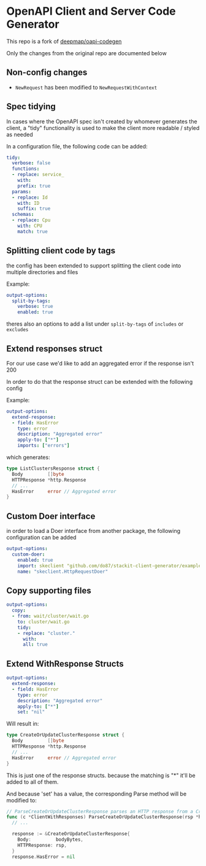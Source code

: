 # OpenAPI Client and Server Code Generator

This repo is a fork of [deepmap/oapi-codegen](https://github.com/do87/stackit-client-generator)

Only the changes from the original repo are documented below

## Non-config changes

- `NewRequest` has been modified to `NewRequestWithContext`

## Spec tidying

In cases where the OpenAPI spec isn't created by whomever generates the client, a "tidy" functionality is used to make the client more readable / styled as needed

In a configuration file, the following code can be added:

```yaml
tidy:
  verbose: false
  functions:
  - replace: service_
    with: 
    prefix: true
  params:
  - replace: Id
    with: ID
    suffix: true
  schemas:
  - replace: Cpu
    with: CPU
    match: true

```

## Splitting client code by tags

the config has been extended to support splitting the client code into multiple directories and files

Example:

```yaml
output-options:
  split-by-tags:
    verbose: true
    enabled: true
```

theres also an options to add a list under `split-by-tags` of `includes` or `excludes`

## Extend responses struct

For our use case we'd like to add an aggregated error if the response isn't 200

In order to do that the response struct can be extended with the following config

Example:

```yaml
output-options:
  extend-response:
  - field: HasError
    type: error
    description: "Aggregated error"
    apply-to: ["*"]
    imports: ["errors"]
```

which generates:

```go
type ListClustersResponse struct {
  Body         []byte
  HTTPResponse *http.Response
  // ...
  HasError     error // Aggregated error
}
```

## Custom Doer interface

in order to load a Doer interface from another package, the following configuration can be added

```yaml
output-options:
  custom-doer:
    enabled: true
    import: skeclient "github.com/do87/stackit-client-generator/examples/ske-client"
    name: "skeclient.HttpRequestDoer"
```

## Copy supporting files

```yaml
output-options:
  copy:
  - from: wait/cluster/wait.go
    to: cluster/wait.go
    tidy: 
    - replace: "cluster."
      with:
      all: true
```

## Extend WithResponse Structs

```yaml
output-options:
  extend-response:
  - field: HasError
    type: error
    description: "Aggregated error"
    apply-to: ["*"]
    set: "nil"
```

Will result in:

```go
type CreateOrUpdateClusterResponse struct {
  Body         []byte
  HTTPResponse *http.Response
  // ...
  HasError     error // Aggregated error
}
```

This is just one of the response structs. because the matching is "*" it'll be added to all of them.

And because 'set' has a value, the corresponding Parse method will be modified to:

```go
// ParseCreateOrUpdateClusterResponse parses an HTTP response from a CreateOrUpdateClusterWithResponse call
func (c *ClientWithResponses) ParseCreateOrUpdateClusterResponse(rsp *http.Response) (*CreateOrUpdateClusterResponse, error) {
  // ...

  response := &CreateOrUpdateClusterResponse{
    Body:         bodyBytes,
    HTTPResponse: rsp,
  }
  response.HasError = nil

```
